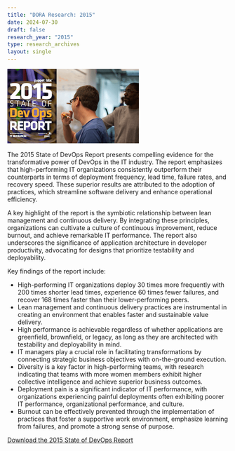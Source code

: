 ```yaml
---
title: "DORA Research: 2015"
date: 2024-07-30
draft: false
research_year: "2015"
type: research_archives
layout: single
---
```


[![2015 State of DevOps Report](2015-state-of-devops-report.png)](2015-state-of-devops-report.pdf)

The 2015 State of DevOps Report presents compelling evidence for the transformative power of DevOps in the IT industry. The report emphasizes that high-performing IT organizations consistently outperform their counterparts in terms of deployment frequency, lead time, failure rates, and recovery speed. These superior results are attributed to the adoption of practices, which streamline software delivery and enhance operational efficiency.

A key highlight of the report is the symbiotic relationship between lean management and continuous delivery. By integrating these principles, organizations can cultivate a culture of continuous improvement, reduce burnout, and achieve remarkable IT performance. The report also underscores the significance of application architecture in developer productivity, advocating for designs that prioritize testability and deployability.

Key findings of the report include:

* High-performing IT organizations deploy 30 times more frequently with 200 times shorter lead times, experience 60 times fewer failures, and recover 168 times faster than their lower-performing peers.
* Lean management and continuous delivery practices are instrumental in creating an environment that enables faster and sustainable value delivery.
* High performance is achievable regardless of whether applications are greenfield, brownfield, or legacy, as long as they are architected with testability and deployability in mind.
* IT managers play a crucial role in facilitating transformations by connecting strategic business objectives with on-the-ground execution.
* Diversity is a key factor in high-performing teams, with research indicating that teams with more women members exhibit higher collective intelligence and achieve superior business outcomes.
* Deployment pain is a significant indicator of IT performance, with organizations experiencing painful deployments often exhibiting poorer IT performance, organizational performance, and culture.
* Burnout can be effectively prevented through the implementation of practices that foster a supportive work environment, emphasize learning from failures, and promote a strong sense of purpose.

[Download the 2015 State of DevOps Report](2015-state-of-devops-report.pdf)